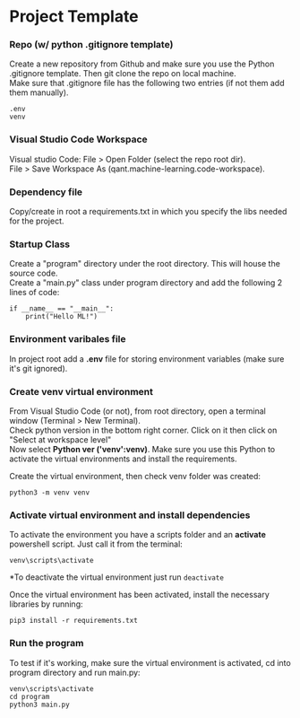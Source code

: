 # Project Template

### Repo (w/ python .gitignore template)
Create a new repository from Github and make sure you use the Python .gitignore template. Then git clone the repo on local machine.<br>
Make sure that .gitignore file has the following two entries (if not them add them manually).
```
.env
venv
```

### Visual Studio Code Workspace
Visual studio Code: File > Open Folder (select the repo root dir).<br>
File > Save Workspace As (qant.machine-learning.code-workspace).

### Dependency file
Copy/create in root a requirements.txt in which you specify the libs needed for the project.

### Startup Class
Create a "program" directory under the root directory. This will house the source code.<br>
Create a "main.py" class under program directory and add the following 2 lines of code:
```
if __name__ == "__main__":
    print("Hello ML!")
```

### Environment varibales file
In project root add a **.env** file for storing environment variables (make sure it's git ignored).<br>

### Create venv virtual environment 
From Visual Studio Code (or not), from root directory, open a terminal window (Terminal > New Terminal).<br>
Check python version in the bottom right corner. Click on it then click on "Select at workspace level"<br>
Now select **Python ver ('venv':venv)**. Make sure you use this Python to activate the virtual environments and install the requirements.

Create the virtual environment, then check venv folder was created:
```
python3 -m venv venv
```

### Activate virtual environment and install dependencies
To activate the environment you have a scripts folder and an **activate** powershell script. Just call it from the terminal:
```
venv\scripts\activate
```
*To deactivate the virtual environment just run ```deactivate```

Once the virtual environment has been activated, install the necessary libraries by running:
```
pip3 install -r requirements.txt
```

### Run the program
To test if it's working, make sure the virtual environment is activated, cd into program directory and run main.py:
```
venv\scripts\activate
cd program
python3 main.py
```
